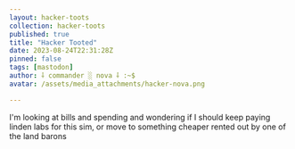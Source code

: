 ```yaml
---
layout: hacker-toots
collection: hacker-toots
published: true
title: "Hacker Tooted"
date: 2023-08-24T22:31:28Z
pinned: false
tags: [mastodon]
author: ⸸ commander ░ nova ⸸ :~$
avatar: /assets/media_attachments/hacker-nova.png

---
```


<p>I&#39;m looking at bills and spending and wondering if I should keep paying linden labs for this sim, or move to something cheaper rented out by one of the land barons</p>


